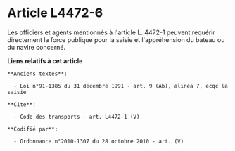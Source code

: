 # Article L4472-6

Les officiers et agents mentionnés à l'article L. 4472-1 peuvent requérir directement la force publique pour la saisie et
l'appréhension du bateau ou du navire concerné.

**Liens relatifs à cet article**

	**Anciens textes**:

	  - Loi n°91-1385 du 31 décembre 1991 - art. 9 (Ab), alinéa 7, ecqc la saisie

	**Cite**:

	  - Code des transports - art. L4472-1 (V)

	**Codifié par**:

	  - Ordonnance n°2010-1307 du 28 octobre 2010 - art. (V)
